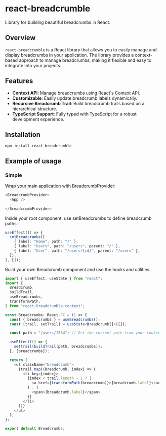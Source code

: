 # react-breadcrumble

Library for building beautiful breadcrumbs in React.

## Overview

`react-breadcrumble` is a React library that allows you to easily manage and display breadcrumbs in your application. The library provides a context-based approach to manage breadcrumbs, making it flexible and easy to integrate into your projects.

## Features

- **Context API**: Manage breadcrumbs using React's Context API.
- **Customizable**: Easily update breadcrumb labels dynamically.
- **Recursive Breadcrumb Trail**: Build breadcrumb trails based on a hierarchical structure.
- **TypeScript Support**: Fully typed with TypeScript for a robust development experience.

## Installation

`npm install react-breadcrumble`

## Example of usage

### Simple

Wrap your main application with BreadcrumbProvider:

```typescript
<BreadcrumbProvider>
  <App />
  ...
</BreadcrumbProvider>
```

Inside your root component, use setBreadcrumbs to define breadcrumb paths:

```typescript
useEffect(() => {
  setBreadcrumbs([
    { label: "Home", path: "/" },
    { label: "Users", path: "/users", parent: "/" },
    { label: "User", path: "/users/{id}", parent: "/users" },
  ]);
}, []);
```

Build your own Breadcrumb component and use the hooks and utilities:

```typescript
import { useEffect, useState } from "react";
import {
  Breadcrumb,
  buildTrail,
  useBreadcrumbs,
  transformPath,
} from "react-breadcrumble-context";

const Breadcrumbs: React.FC = () => {
  const { breadcrumbs } = useBreadcrumbs();
  const [trail, setTrail] = useState<Breadcrumb[]>([]);

  const path = "/users/1234"; // Get the current path from your router-libary.

  useEffect(() => {
    setTrail(buildTrail(path, breadcrumbs));
  }, [breadcrumbs]);

  return (
    <ul className="breadcrumb">
      {trail.map((breadcrumb, index) => (
        <li key={index}>
          {index < trail.length - 1 ? (
            <a href={transformPath(breadcrumb)}>{breadcrumb.label}</a>
          ) : (
            <span>{breadcrumb.label}</span>
          )}
        </li>
      ))}
    </ul>
  );
};

export default Breadcrumbs;
```
